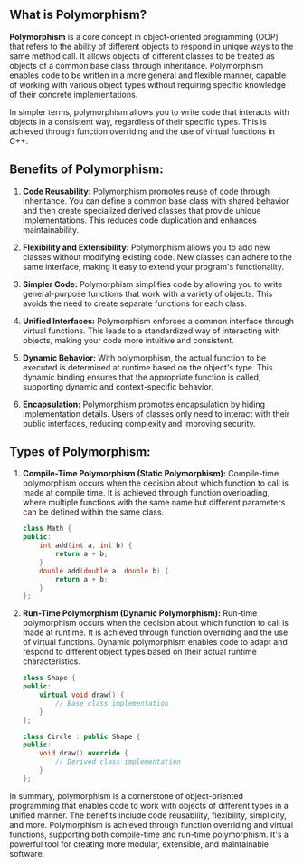 ## What is Polymorphism?

**Polymorphism** is a core concept in object-oriented programming (OOP) that refers to the ability of different objects to respond in unique ways to the same method call. It allows objects of different classes to be treated as objects of a common base class through inheritance. Polymorphism enables code to be written in a more general and flexible manner, capable of working with various object types without requiring specific knowledge of their concrete implementations.

In simpler terms, polymorphism allows you to write code that interacts with objects in a consistent way, regardless of their specific types. This is achieved through function overriding and the use of virtual functions in C++.

## Benefits of Polymorphism:

1. **Code Reusability:** Polymorphism promotes reuse of code through inheritance. You can define a common base class with shared behavior and then create specialized derived classes that provide unique implementations. This reduces code duplication and enhances maintainability.

2. **Flexibility and Extensibility:** Polymorphism allows you to add new classes without modifying existing code. New classes can adhere to the same interface, making it easy to extend your program's functionality.

3. **Simpler Code:** Polymorphism simplifies code by allowing you to write general-purpose functions that work with a variety of objects. This avoids the need to create separate functions for each class.

4. **Unified Interfaces:** Polymorphism enforces a common interface through virtual functions. This leads to a standardized way of interacting with objects, making your code more intuitive and consistent.

5. **Dynamic Behavior:** With polymorphism, the actual function to be executed is determined at runtime based on the object's type. This dynamic binding ensures that the appropriate function is called, supporting dynamic and context-specific behavior.

6. **Encapsulation:** Polymorphism promotes encapsulation by hiding implementation details. Users of classes only need to interact with their public interfaces, reducing complexity and improving security.

## Types of Polymorphism:

1. **Compile-Time Polymorphism (Static Polymorphism):**
   Compile-time polymorphism occurs when the decision about which function to call is made at compile time. It is achieved through function overloading, where multiple functions with the same name but different parameters can be defined within the same class.

   ```cpp
   class Math {
   public:
       int add(int a, int b) {
           return a + b;
       }
       double add(double a, double b) {
           return a + b;
       }
   };
   ```

2. **Run-Time Polymorphism (Dynamic Polymorphism):**
   Run-time polymorphism occurs when the decision about which function to call is made at runtime. It is achieved through function overriding and the use of virtual functions. Dynamic polymorphism enables code to adapt and respond to different object types based on their actual runtime characteristics.

   ```cpp
   class Shape {
   public:
       virtual void draw() {
           // Base class implementation
       }
   };

   class Circle : public Shape {
   public:
       void draw() override {
           // Derived class implementation
       }
   };
   ```

In summary, polymorphism is a cornerstone of object-oriented programming that enables code to work with objects of different types in a unified manner. The benefits include code reusability, flexibility, simplicity, and more. Polymorphism is achieved through function overriding and virtual functions, supporting both compile-time and run-time polymorphism. It's a powerful tool for creating more modular, extensible, and maintainable software.